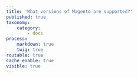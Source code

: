 ```yaml
---
title: 'What versions of Magento are supported?'
published: true
taxonomy:
    category:
        - docs
process:
    markdown: true
    twig: true
routable: true
cache_enable: true
visible: true
---
```

